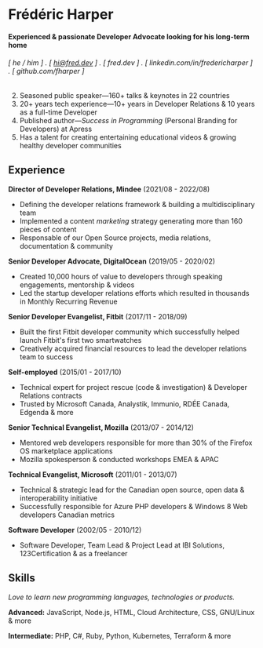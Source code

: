# Frédéric Harper

#### Experienced & passionate Developer Advocate looking for his **long-term** home

###### [ he / him ] . [ hi@fred.dev ] . [ fred.dev ] . [ linkedin.com/in/fredericharper ] . [ github.com/fharper ]

2. Seasoned public speaker—160+ talks & keynotes in 22 countries
1. 20+ years tech experience—10+ years in Developer Relations & 10 years as a full-time Developer
3. Published author—_Success in Programming_ (Personal Branding for Developers) at Apress
4. Has a talent for creating entertaining educational videos & growing healthy developer communities

## Experience

**Director of Developer Relations, Mindee** (2021/08 - 2022/08)

- Defining the developer relations framework & building a multidisciplinary team
- Implemented a content _marketing_ strategy generating more than 160 pieces of content
- Responsable of our Open Source projects, media relations, documentation & community

**Senior Developer Advocate, DigitalOcean** (2019/05 - 2020/02)

- Created 10,000 hours of value to developers through speaking engagements, mentorship & videos
- Led the startup developer relations efforts which resulted in thousands in Monthly Recurring Revenue

**Senior Developer Evangelist, Fitbit** (2017/11 - 2018/09)

- Built the first Fitbit developer community which successfully helped launch Fitbit's first two smartwatches
- Creatively acquired financial resources to lead the developer relations team to success

**Self-employed** (2015/01 - 2017/10)

- Technical expert for project rescue (code & investigation) & Developer Relations contracts
- Trusted by Microsoft Canada, Analystik, Immunio, RDÉE Canada, Edgenda & more

**Senior Technical Evangelist, Mozilla** (2013/07 - 2014/12)

- Mentored web developers responsible for more than 30% of the Firefox OS marketplace applications
- Mozilla spokesperson & conducted workshops EMEA & APAC

**Technical Evangelist, Microsoft** (2011/01 - 2013/07)

- Technical & strategic lead for the Canadian open source, open data & interoperability initiative
- Successfully responsible for Azure PHP developers & Windows 8 Web developers Canadian metrics

**Software Developer** (2002/05 - 2010/12)

- Software Developer, Team Lead & Project Lead at IBI Solutions, 123Certification & as a freelancer

## Skills

_Love to learn new programming languages, technologies or products._

**Advanced:** JavaScript, Node.js, HTML, Cloud Architecture, CSS, GNU/Linux & more

**Intermediate:** PHP, C#, Ruby, Python, Kubernetes, Terraform & more
